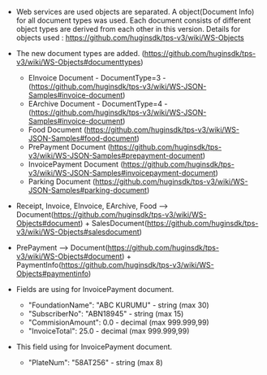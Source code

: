 - Web services are used objects are separated. A object(Document Info) for all document types was used. Each document consists of different object types are derived from each other in this version. Details for objects used : https://github.com/huginsdk/tps-v3/wiki/WS-Objects

- The new document types are added. (https://github.com/huginsdk/tps-v3/wiki/WS-Objects#documenttypes)
	- EInvoice Document - DocumentType=3 -(https://github.com/huginsdk/tps-v3/wiki/WS-JSON-Samples#invoice-document)
	- EArchive Document - DocumentType=4 -(https://github.com/huginsdk/tps-v3/wiki/WS-JSON-Samples#invoice-document)
	- Food Document (https://github.com/huginsdk/tps-v3/wiki/WS-JSON-Samples#food-document)
	- PrePayment Document (https://github.com/huginsdk/tps-v3/wiki/WS-JSON-Samples#prepayment-document)
	- InvoicePayment Document (https://github.com/huginsdk/tps-v3/wiki/WS-JSON-Samples#invoicepayment-document)
	- Parking Document (https://github.com/huginsdk/tps-v3/wiki/WS-JSON-Samples#parking-document)

- 	Receipt, Invoice, EInvoice, EArchive, Food --> Document(https://github.com/huginsdk/tps-v3/wiki/WS-Objects#document) + SalesDocument(https://github.com/huginsdk/tps-v3/wiki/WS-Objects#salesdocument)

- PrePayment -->  Document(https://github.com/huginsdk/tps-v3/wiki/WS-Objects#document) + PaymentInfo(https://github.com/huginsdk/tps-v3/wiki/WS-Objects#paymentinfo)

- Fields are using for InvoicePayment document.
	- "FoundationName": "ABC KURUMU" - string (max 30)
    - "SubscriberNo": "ABN18945" - string (max 15)
    - "CommisionAmount": 0.0 - decimal (max 999.999,99)  
	- "InvoiceTotal": 25.0 - decimal (max 999.999,99)
	
- This field using for InvoicePayment document.
	- "PlateNum": "58AT256" - string (max 8)
